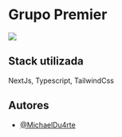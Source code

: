 
# Grupo Premier

![](https://i.imgur.com/gnjoka8.png)


## Stack utilizada

NextJs, Typescript, TailwindCss


## Autores

- [@MichaelDu4rte](https://github.com/MichaelDu4rte)


